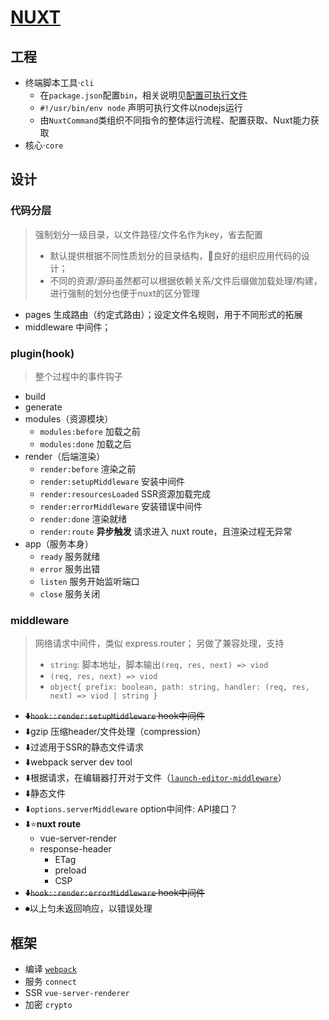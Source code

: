 # [NUXT](https://zh.nuxtjs.org/)

## 工程
- 终端脚本工具·`cli`
    - 在`package.json`配置`bin`，相关说明见[配置可执行文件](https://docs.npmjs.com/files/package.json.html#bin)
    - `#!/usr/bin/env node` 声明可执行文件以nodejs运行
    - 由`NuxtCommand`类组织不同指令的整体运行流程、配置获取、Nuxt能力获取
- 核心·`core`


## 设计
### 代码分层
> 强制划分一级目录，以文件路径/文件名作为key，省去配置
> * 默认提供根据不同性质划分的目录结构，📢良好的组织应用代码的设计；
> * 不同的资源/源码虽然都可以根据依赖关系/文件后缀做加载处理/构建，进行强制的划分也便于nuxt的区分管理

- pages 生成路由（约定式路由）；设定文件名规则，用于不同形式的拓展
- middleware 中间件；


### plugin(hook)
> 整个过程中的事件钩子

- build
- generate
- modules（资源模块）
    - `modules:before` 加载之前
    - `modules:done` 加载之后
- render（后端渲染）
    - `render:before` 渲染之前
    - `render:setupMiddleware` 安装中间件
    - `render:resourcesLoaded` SSR资源加载完成
    - `render:errorMiddleware` 安装错误中间件
    - `render:done` 渲染就绪
    - `render:route` **异步触发** 请求进入 nuxt route，且渲染过程无异常
- app（服务本身）
    - `ready` 服务就绪
    - `error` 服务出错
    - `listen` 服务开始监听端口
    - `close` 服务关闭


### middleware
> 网络请求中间件，类似 express.router；
> 另做了兼容处理，支持
> - `string`: 脚本地址，脚本输出`(req, res, next) => viod`
> - `(req, res, next) => viod`
> - `object{ prefix: boolean, path: string, handler: (req, res, next) => viod | string }`

- ~~⬇️`hook::render:setupMiddleware` hook中间件~~
- ⬇️gzip 压缩header/文件处理（compression）
- ⬇️过滤用于SSR的静态文件请求
- ⬇️webpack server dev tool
- ⬇️根据请求，在编辑器打开对于文件（[`launch-editor-middleware`](https://github.com/yyx990803/launch-editor#readme)）
- ⬇️静态文件
- ⬇️`options.serverMiddleware` option中间件: API接口？
- ⬇️⭐️**nuxt route**
    - vue-server-render
    - response-header
        - ETag
        - preload
        - CSP
- ~~⬇️`hook::render:errorMiddleware` hook中间件~~
- ⏺以上匀未返回响应，以错误处理


## 框架
- 编译 [`webpack`](../webpack/webpack.html)
- 服务 `connect`
- SSR `vue-server-renderer`
- 加密 `crypto`

